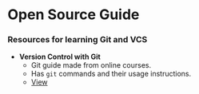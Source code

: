 # Open Source Guide

### Resources for learning Git and VCS

- **Version Control with Git**
  - Git guide made from online courses.
  - Has `git` commands and their usage instructions.
  - [View](https://github.com/alpha74/Version_Control_with_Git)
